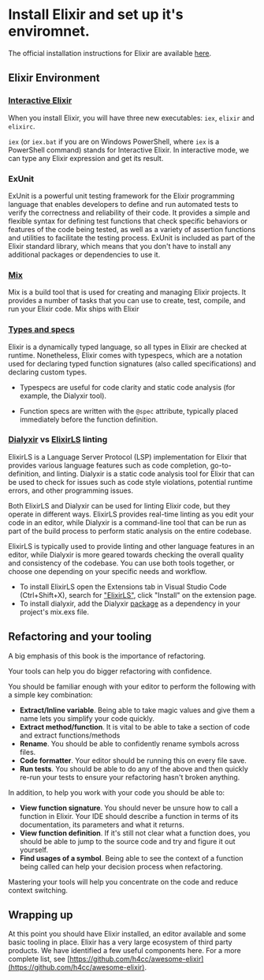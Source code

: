# Install Elixir and set up it's enviromnet.

The official installation instructions for Elixir are available [here](https://elixir-lang.org/install.html).

## Elixir Environment

### [Interactive Elixir](https://elixir-lang.org/getting-started/introduction.html#interactive-mode)

When you install Elixir, you will have three new executables: `iex`, `elixir` and `elixirc`.

`iex` (or `iex.bat` if you are on Windows PowerShell, where `iex` is a PowerShell command) stands for Interactive Elixir. In interactive mode, we can type any Elixir expression and get its result.

### ExUnit

ExUnit is a powerful unit testing framework for the Elixir programming language that enables developers to define and run automated tests to verify the correctness and reliability of their code. It provides a simple and flexible syntax for defining test functions that check specific behaviors or features of the code being tested, as well as a variety of assertion functions and utilities to facilitate the testing process. ExUnit is included as part of the Elixir standard library, which means that you don't have to install any additional packages or dependencies to use it.

### [Mix](https://elixir-lang.org/getting-started/mix-otp/introduction-to-mix.html)

Mix is a build tool that is used for creating and managing Elixir projects. It provides a number of tasks that you can use to create, test, compile, and run your Elixir code. Mix ships with Elixir

### [Types and specs](https://elixir-lang.org/getting-started/typespecs-and-behaviours.html#types-and-specs)

Elixir is a dynamically typed language, so all types in Elixir are checked at runtime. Nonetheless, Elixir comes with typespecs, which are a notation used for declaring typed function signatures (also called specifications) and declaring custom types.

- Typespecs are useful for code clarity and static code analysis (for example, the Dialyxir tool).

- Function specs are written with the `@spec` attribute, typically placed immediately before the function definition.

### [Dialyxir](https://github.com/jeremyjh/dialyxir) vs [ElixirLS](https://marketplace.visualstudio.com/items?itemName=JakeBecker.elixir-ls) linting

ElixirLS is a Language Server Protocol (LSP) implementation for Elixir that provides various language features such as code completion, go-to-definition, and linting. Dialyxir is a static code analysis tool for Elixir that can be used to check for issues such as code style violations, potential runtime errors, and other programming issues.

Both ElixirLS and Dialyxir can be used for linting Elixir code, but they operate in different ways. ElixirLS provides real-time linting as you edit your code in an editor, while Dialyxir is a command-line tool that can be run as part of the build process to perform static analysis on the entire codebase.

ElixirLS is typically used to provide linting and other language features in an editor, while Dialyxir is more geared towards checking the overall quality and consistency of the codebase. You can use both tools together, or choose one depending on your specific needs and workflow.

- To install ElixirLS open the Extensions tab in Visual Studio Code (Ctrl+Shift+X), search for ["ElixirLS"](https://marketplace.visualstudio.com/items?itemName=JakeBecker.elixir-ls), click "Install" on the extension page.
- To install dialyxir, add the Dialyxir [package](https://github.com/jeremyjh/dialyxir) as a dependency in your project's mix.exs file.

## Refactoring and your tooling

A big emphasis of this book is the importance of refactoring.

Your tools can help you do bigger refactoring with confidence.

You should be familiar enough with your editor to perform the following with a simple key combination:

- **Extract/Inline variable**. Being able to take magic values and give them a name lets you simplify your code quickly.
- **Extract method/function**. It is vital to be able to take a section of code and extract functions/methods
- **Rename**. You should be able to confidently rename symbols across files.
- **Code formatter**. Your editor should be running this on every file save.
- **Run tests**. You should be able to do any of the above and then quickly re-run your tests to ensure your refactoring hasn't broken anything.

In addition, to help you work with your code you should be able to:

- **View function signature**. You should never be unsure how to call a function in Elixir. Your IDE should describe a function in terms of its documentation, its parameters and what it returns.
- **View function definition**. If it's still not clear what a function does, you should be able to jump to the source code and try and figure it out yourself.
- **Find usages of a symbol**. Being able to see the context of a function being called can help your decision process when refactoring.

Mastering your tools will help you concentrate on the code and reduce context switching.

## Wrapping up

At this point you should have Elixir installed, an editor available and some basic tooling in place. Elixir has a very large ecosystem of third party products. We have identified a few useful components here. For a more complete list, see [https://github.com/h4cc/awesome-elixir](https://github.com/h4cc/awesome-elixir).
